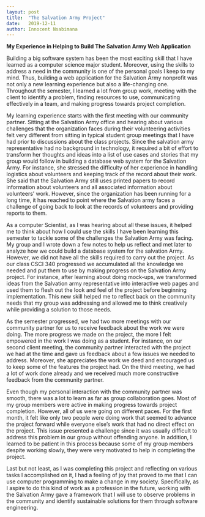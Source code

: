 ```yaml
---
layout: post
title:  "The Salvation Army Project"
date:   2019-12-11
author: Innocent Nsabimana
---
```



**My Experience in Helping to Build The Salvation Army Web Application**

Building a big software system has been the most exciting skill that I have learned as a computer science major student. Moreover, using the skills to address a need in the community is one of the personal goals I keep to my mind. Thus, building a web application for the Salvation Army nonprofit was not only a new learning experience but also a life-changing one. Throughout the semester, I learned a lot from group work, meeting with the client to identify a problem, finding resources to use, communicating effectively in a team, and making progress towards project completion. 

My learning experience starts with the first meeting with our community partner. Sitting at the Salvation Army office and hearing about various challenges that the organization faces during their volunteering activities felt very different from sitting in typical student group meetings that I have had prior to discussions about the class projects. Since the salvation army representative had no background in technology, it required a bit of effort to transform her thoughts and ideas into a list of use cases and stories that my group would follow in building a database web system for the Salvation Army. For instance, she stressed the difficulty of her experience in handling logistics about volunteers and keeping track of the record about their work. She said that the Salvation Army still uses printed papers to record information about volunteers and all associated information about volunteers’ work. However, since the organization has been running for a long time, it has reached to point where the Salvation army faces a challenge of going back to look at the records of volunteers and providing reports to them.

As a computer Scientist, as I was hearing about all these issues, it helped me to think about how I could use the skills I have been learning this semester to tackle some of the challenges the Salvation Army was facing. My group and I wrote down a few notes to help us reflect and met later to analyze how we could build a database system for the salvation Army. However, we did not have all the skills required to carry out the project. As our class CSCI 340 progressed we accumulated all the knowledge we needed and put them to use by making progress on the Salvation Army project. For instance, after learning about doing mock-ups, we transformed ideas from the Salvation army representative into interactive web pages and used them to flesh out the look and feel of the project before beginning implementation. This new skill helped me to reflect back on the community needs that my group was addressing and allowed me to think creatively while providing a solution to those needs. 

As the semester progressed, we had two more meetings with our community partner for us to receive feedback about the work we were doing. The more progress we made on the project, the more I felt empowered in the work I was doing as a student. For instance, on our second client meeting, the community partner interacted with the project we had at the time and gave us feedback about a few issues we needed to address. Moreover, she appreciates the work we deed and encouraged us to keep some of the features the project had. On the third meeting, we had a lot of work done already and we received much more constructive feedback from the community partner. 

Even though my personal interaction with the community partner was smooth, there was a lot to learn as far as group collaboration goes. Most of my group members were active in making progress towards project completion. However, all of us were going on different paces. For the first month, it felt like only two people were doing work that seemed to advance the project forward while everyone else’s work that had no direct effect on the project. This issue presented a challenge since it was usually difficult to address this problem in our group without offending anyone. In addition, I learned to be patient in this process because some of my group members despite working slowly, they were very motivated to help in completing the project. 

Last but not least, as I was completing this project and reflecting on various tasks I accomplished on it, I had a feeling of joy that proved to me that I can use computer programming to make a change in my society. Specifically, as I aspire to do this kind of work as a profession in the future, working with the Salvation Army gave a framework that I will use to observe problems in the community and identify sustainable solutions for them through software engineering.
